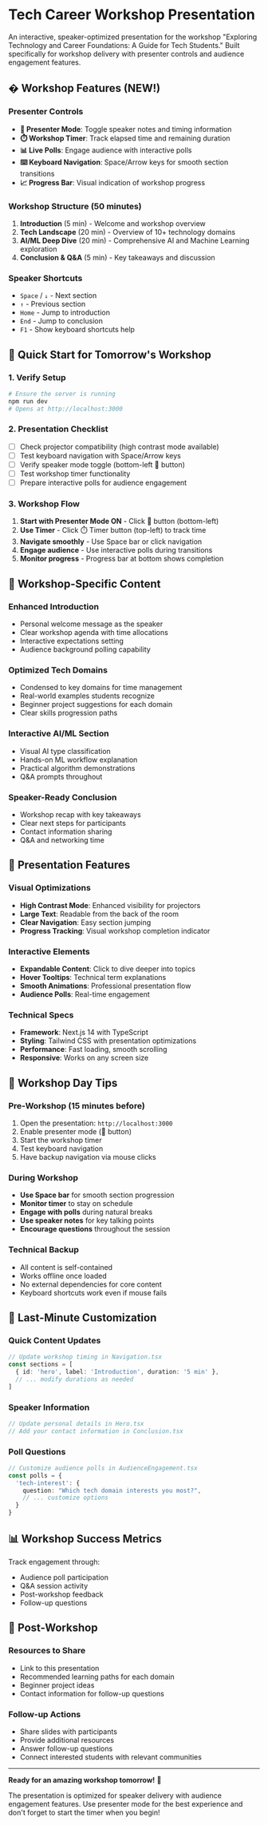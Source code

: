 # Tech Career Workshop Presentation

An interactive, speaker-optimized presentation for the workshop "Exploring Technology and Career Foundations: A Guide for Tech Students." Built specifically for workshop delivery with presenter controls and audience engagement features.

## � Workshop Features (NEW!)

### Presenter Controls
- **🎤 Presenter Mode**: Toggle speaker notes and timing information
- **⏱️ Workshop Timer**: Track elapsed time and remaining duration
- **📊 Live Polls**: Engage audience with interactive polls
- **⌨️ Keyboard Navigation**: Space/Arrow keys for smooth section transitions
- **📈 Progress Bar**: Visual indication of workshop progress

### Workshop Structure (50 minutes)
1. **Introduction** (5 min) - Welcome and workshop overview
2. **Tech Landscape** (20 min) - Overview of 10+ technology domains
3. **AI/ML Deep Dive** (20 min) - Comprehensive AI and Machine Learning exploration
4. **Conclusion & Q&A** (5 min) - Key takeaways and discussion

### Speaker Shortcuts
- `Space` / `↓` - Next section
- `↑` - Previous section  
- `Home` - Jump to introduction
- `End` - Jump to conclusion
- `F1` - Show keyboard shortcuts help

## 🚀 Quick Start for Tomorrow's Workshop

### 1. Verify Setup
```bash
# Ensure the server is running
npm run dev
# Opens at http://localhost:3000
```

### 2. Presentation Checklist
- [ ] Check projector compatibility (high contrast mode available)
- [ ] Test keyboard navigation with Space/Arrow keys
- [ ] Verify speaker mode toggle (bottom-left 🎤 button)
- [ ] Test workshop timer functionality
- [ ] Prepare interactive polls for audience engagement

### 3. Workshop Flow
1. **Start with Presenter Mode ON** - Click 🎤 button (bottom-left)
2. **Use Timer** - Click ⏱️ Timer button (top-left) to track time
3. **Navigate smoothly** - Use Space bar or click navigation
4. **Engage audience** - Use interactive polls during transitions
5. **Monitor progress** - Progress bar at bottom shows completion

## 🎯 Workshop-Specific Content

### Enhanced Introduction
- Personal welcome message as the speaker
- Clear workshop agenda with time allocations
- Interactive expectations setting
- Audience background polling capability

### Optimized Tech Domains
- Condensed to key domains for time management
- Real-world examples students recognize
- Beginner project suggestions for each domain
- Clear skills progression paths

### Interactive AI/ML Section
- Visual AI type classification
- Hands-on ML workflow explanation
- Practical algorithm demonstrations
- Q&A prompts throughout

### Speaker-Ready Conclusion
- Workshop recap with key takeaways
- Clear next steps for participants
- Contact information sharing
- Q&A and networking time

## 📱 Presentation Features

### Visual Optimizations
- **High Contrast Mode**: Enhanced visibility for projectors
- **Large Text**: Readable from the back of the room
- **Clear Navigation**: Easy section jumping
- **Progress Tracking**: Visual workshop completion indicator

### Interactive Elements
- **Expandable Content**: Click to dive deeper into topics
- **Hover Tooltips**: Technical term explanations
- **Smooth Animations**: Professional presentation flow
- **Audience Polls**: Real-time engagement

### Technical Specs
- **Framework**: Next.js 14 with TypeScript
- **Styling**: Tailwind CSS with presentation optimizations
- **Performance**: Fast loading, smooth scrolling
- **Responsive**: Works on any screen size

## 🎪 Workshop Day Tips

### Pre-Workshop (15 minutes before)
1. Open the presentation: `http://localhost:3000`
2. Enable presenter mode (🎤 button)
3. Start the workshop timer
4. Test keyboard navigation
5. Have backup navigation via mouse clicks

### During Workshop
- **Use Space bar** for smooth section progression
- **Monitor timer** to stay on schedule
- **Engage with polls** during natural breaks
- **Use speaker notes** for key talking points
- **Encourage questions** throughout the session

### Technical Backup
- All content is self-contained
- Works offline once loaded
- No external dependencies for core content
- Keyboard shortcuts work even if mouse fails

## 🔧 Last-Minute Customization

### Quick Content Updates
```typescript
// Update workshop timing in Navigation.tsx
const sections = [
  { id: 'hero', label: 'Introduction', duration: '5 min' },
  // ... modify durations as needed
]
```

### Speaker Information
```typescript
// Update personal details in Hero.tsx
// Add your contact information in Conclusion.tsx
```

### Poll Questions
```typescript
// Customize audience polls in AudienceEngagement.tsx
const polls = {
  'tech-interest': {
    question: "Which tech domain interests you most?",
    // ... customize options
  }
}
```

## 📊 Workshop Success Metrics

Track engagement through:
- Audience poll participation
- Q&A session activity  
- Post-workshop feedback
- Follow-up questions

## 🤝 Post-Workshop

### Resources to Share
- Link to this presentation
- Recommended learning paths for each domain
- Beginner project ideas
- Contact information for follow-up questions

### Follow-up Actions
- Share slides with participants
- Provide additional resources
- Answer follow-up questions
- Connect interested students with relevant communities

---

**Ready for an amazing workshop tomorrow!** 🚀 

The presentation is optimized for speaker delivery with audience engagement features. Use presenter mode for the best experience and don't forget to start the timer when you begin!
